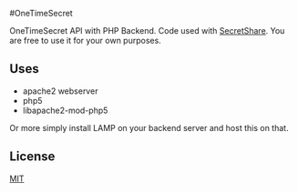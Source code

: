 #OneTimeSecret

OneTimeSecret API with PHP Backend. Code used with [SecretShare](https://marketplace.firefox.com/app/secretshare/). You are free to use it for your own purposes.

## Uses
* apache2 webserver
* php5
* libapache2-mod-php5

Or more simply install LAMP on your backend server and host this on that.

## License

[MIT](https://tldrlegal.com/license/mit-license)